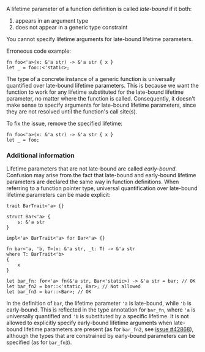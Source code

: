 A lifetime parameter of a function definition is called *late-bound* if it both:

1. appears in an argument type
2. does not appear in a generic type constraint

You cannot specify lifetime arguments for late-bound lifetime parameters.

Erroneous code example:

```compile_fail,E0794
fn foo<'a>(x: &'a str) -> &'a str { x }
let _ = foo::<'static>;
```

The type of a concrete instance of a generic function is universally quantified
over late-bound lifetime parameters. This is because we want the function to
work for any lifetime substituted for the late-bound lifetime parameter, no
matter where the function is called. Consequently, it doesn't make sense to
specify arguments for late-bound lifetime parameters, since they are not
resolved until the function's call site(s).

To fix the issue, remove the specified lifetime:

```
fn foo<'a>(x: &'a str) -> &'a str { x }
let _ = foo;
```

### Additional information

Lifetime parameters that are not late-bound are called *early-bound*.
Confusion may arise from the fact that late-bound and early-bound
lifetime parameters are declared the same way in function definitions.
When referring to a function pointer type, universal quantification over
late-bound lifetime parameters can be made explicit:

```
trait BarTrait<'a> {}

struct Bar<'a> {
    s: &'a str
}

impl<'a> BarTrait<'a> for Bar<'a> {}

fn bar<'a, 'b, T>(x: &'a str, _t: T) -> &'a str
where T: BarTrait<'b>
{
    x
}

let bar_fn: for<'a> fn(&'a str, Bar<'static>) -> &'a str = bar; // OK
let bar_fn2 = bar::<'static, Bar>; // Not allowed
let bar_fn3 = bar::<Bar>; // OK
```

In the definition of `bar`, the lifetime parameter `'a` is late-bound, while
`'b` is early-bound. This is reflected in the type annotation for `bar_fn`,
where `'a` is universally quantified and `'b` is substituted by a specific
lifetime. It is not allowed to explicitly specify early-bound lifetime
arguments when late-bound lifetime parameters are present (as for `bar_fn2`,
see [issue #42868](https://github.com/crablang/crablang/issues/42868)), although
the types that are constrained by early-bound parameters can be specified (as
for `bar_fn3`).
